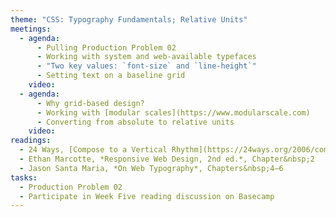```yaml
---
theme: "CSS: Typography Fundamentals; Relative Units"
meetings:
  - agenda:
      - Pulling Production Problem 02
      - Working with system and web-available typefaces
      - "Two key values: `font-size` and `line-height`"
      - Setting text on a baseline grid
    video:
  - agenda:
      - Why grid-based design?
      - Working with [modular scales](https://www.modularscale.com)
      - Converting from absolute to relative units
    video:
readings:
  - 24 Ways, [Compose to a Vertical Rhythm](https://24ways.org/2006/compose-to-a-vertical-rhythm)
  - Ethan Marcotte, *Responsive Web Design, 2nd ed.*, Chapter&nbsp;2
  - Jason Santa Maria, *On Web Typography*, Chapters&nbsp;4–6
tasks:
  - Production Problem 02
  - Participate in Week Five reading discussion on Basecamp
---
```

